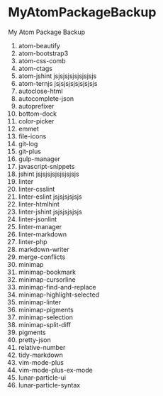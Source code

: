 # MyAtomPackageBackup
My Atom Package Backup

 1. atom-beautify
 2. atom-bootstrap3
 3. atom-css-comb
 4. atom-ctags
 5. atom-jshint jsjsjsjsjsjsjsjsjs
 5. atom-ternjs jsjsjsjsjsjsjsjsjs
 6. autoclose-html
 7. autocomplete-json
 8. autoprefixer
 9. bottom-dock
 9. color-picker
 10. emmet
 11. file-icons
 12. git-log
 13. git-plus
 14. gulp-manager
 15. javascript-snippets
 16. jshint jsjsjsjsjsjsjsjsjs
 17. linter
 18. linter-csslint
 19. linter-eslint jsjsjsjsjsjs
 20. linter-htmlhint
 21. linter-jshint jsjsjsjsjsjs
 22. linter-jsonlint
 23. linter-manager
 24. linter-markdown
 25. linter-php
 26. markdown-writer
 27. merge-conflicts
 28. minimap
 29. minimap-bookmark
 30. minimap-cursorline
 31. minimap-find-and-replace
 32. minimap-highlight-selected
 33. minimap-linter
 34. minimap-pigments
 35. minimap-selection
 36. minimap-split-diff
 37. pigments
 38. pretty-json
 39. relative-number
 40. tidy-markdown
 41. vim-mode-plus
 42. vim-mode-plus-ex-mode
 43. lunar-particle-ui
 44. lunar-particle-syntax
